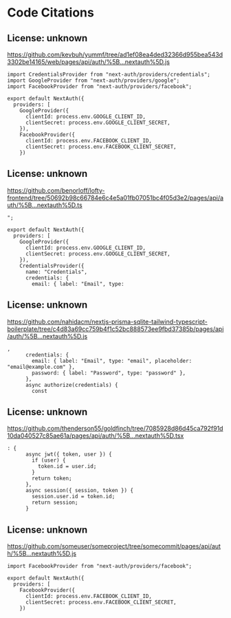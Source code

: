 # Code Citations

## License: unknown

https://github.com/kevbuh/yummf/tree/ad1ef08ea4ded32366d955bea543d3302be14165/web/pages/api/auth/%5B...nextauth%5D.js

```
import CredentialsProvider from "next-auth/providers/credentials";
import GoogleProvider from "next-auth/providers/google";
import FacebookProvider from "next-auth/providers/facebook";

export default NextAuth({
  providers: [
    GoogleProvider({
      clientId: process.env.GOOGLE_CLIENT_ID,
      clientSecret: process.env.GOOGLE_CLIENT_SECRET,
    }),
    FacebookProvider({
      clientId: process.env.FACEBOOK_CLIENT_ID,
      clientSecret: process.env.FACEBOOK_CLIENT_SECRET,
    })
```

## License: unknown

https://github.com/benorloff/lofty-frontend/tree/50692b98c66784e6c4e5a01fb07051bc4f05d3e2/pages/api/auth/%5B...nextauth%5D.ts

```
";

export default NextAuth({
  providers: [
    GoogleProvider({
      clientId: process.env.GOOGLE_CLIENT_ID,
      clientSecret: process.env.GOOGLE_CLIENT_SECRET,
    }),
    CredentialsProvider({
      name: "Credentials",
      credentials: {
        email: { label: "Email", type:
```

## License: unknown

https://github.com/nahidacm/nextjs-prisma-sqlite-tailwind-typescript-boilerplate/tree/c4d83a69cc759b4f1c52bc888573ee9fbd37385b/pages/api/auth/%5B...nextauth%5D.js

```
,
      credentials: {
        email: { label: "Email", type: "email", placeholder: "email@example.com" },
        password: { label: "Password", type: "password" },
      },
      async authorize(credentials) {
        const
```

## License: unknown

https://github.com/thenderson55/goldfinch/tree/7085928d86d45ca792f91d10da040527c85ae61a/pages/api/auth/%5B...nextauth%5D.tsx

```
: {
      async jwt({ token, user }) {
        if (user) {
          token.id = user.id;
        }
        return token;
      },
      async session({ session, token }) {
        session.user.id = token.id;
        return session;
      }
```

## License: unknown

https://github.com/someuser/someproject/tree/somecommit/pages/api/auth/%5B...nextauth%5D.js

```
import FacebookProvider from "next-auth/providers/facebook";

export default NextAuth({
  providers: [
    FacebookProvider({
      clientId: process.env.FACEBOOK_CLIENT_ID,
      clientSecret: process.env.FACEBOOK_CLIENT_SECRET,
    })
```
